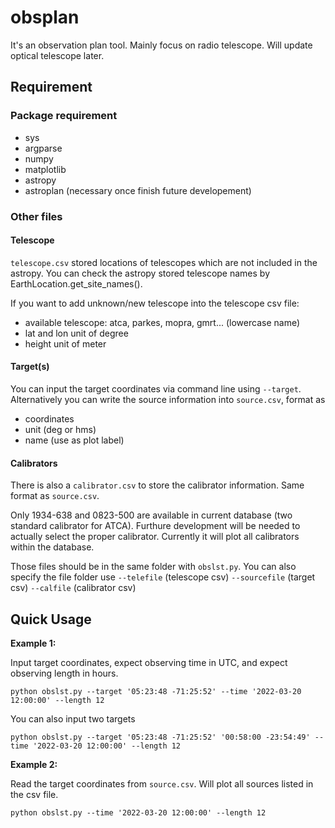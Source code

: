 # obsplan

It's an observation plan tool. Mainly focus on radio telescope. Will update optical telescope later. 

## Requirement

### Package requirement

* sys
* argparse
* numpy
* matplotlib
* astropy
* astroplan (necessary once finish future developement)

### Other files

#### Telescope

`telescope.csv` stored locations of telescopes which are not included in the astropy. You can check the astropy stored telescope names by EarthLocation.get_site_names(). 

If you want to add unknown/new telescope into the telescope csv file:
* available telescope: atca, parkes, mopra, gmrt... (lowercase name)
* lat and lon unit of degree
* height unit of meter

#### Target(s)

You can input the target coordinates via command line using `--target`. Alternatively you can write the source information into `source.csv`, format as 
* coordinates
* unit (deg or hms)
* name (use as plot label)

#### Calibrators

There is also a `calibrator.csv` to store the calibrator information. Same format as `source.csv`. 

Only 1934-638 and 0823-500 are available in current database (two standard calibrator for ATCA). Furthure development will be needed to actually select the proper calibrator. Currently it will plot all calibrators within the database. 

Those files should be in the same folder with `obslst.py`. You can also specify the file folder use `--telefile` (telescope csv) `--sourcefile` (target csv) `--calfile` (calibrator csv)


## Quick Usage

**Example 1:**

Input target coordinates, expect observing time in UTC, and expect observing length in hours. 
```
python obslst.py --target '05:23:48 -71:25:52' --time '2022-03-20 12:00:00' --length 12
```

You can also input two targets
```
python obslst.py --target '05:23:48 -71:25:52' '00:58:00 -23:54:49' --time '2022-03-20 12:00:00' --length 12
```


**Example 2:**

Read the target coordinates from `source.csv`. Will plot all sources listed in the csv file. 
```
python obslst.py --time '2022-03-20 12:00:00' --length 12
```








